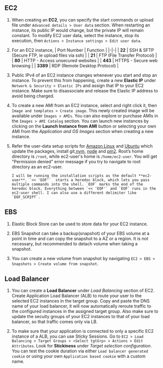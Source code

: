 ## EC2

1.  When creating an **EC2**, you can specify the start commands or upload file under `Advanced details > User data` section. When restarting an instance, its public IP would change, but the private IP will remain constant. To modify EC2 user data, select the instance, stop its execution, then `Actions > Instance settings > Edit user data`.

2.  For an EC2 instance,
		| Port Number | Function |
		|-|-|
		| **22** | SSH & SFTP (Secure FTP, ie upload files via ssh) |
		| **21** | FTP (File Transfer Protocol) |
		|  **80** | HTTP - Access unsecured websites |
		|  **443** | HTTPS - Secure web browsing |
		| **3389** | RDP (Remote Desktop Protocol) |

3.  Public IPv4 of an EC2 instance changes whenever you start and stop an instance. To prevent this from happening, create a new **Elastic IP** under `Network & Security > Elastic IPs` and assign that IP to your EC2 instance. Make sure to disassociate and release the Elastic IP address to avoid being charged.

4.  To create a new AMI from an EC2 instance, select and right click it, then `Image and templates > Create image`. This newly created image will be available under `Images > AMIs`. You can also explore or purchase AMIs in the `Images > AMI Catalog` section. You can launch new instances by clicking on the **Launch Instance from AMI** button or selecting your own AMI from the _Application and OS Images_ section when creating a new instance.

5.  Refer the user-data setup scripts for [Amazon Linux](./ec2_node_amazon-linux.sh) and [Ubuntu](./ec2_node_ubuntu.sh) which update the packages, install git,[nvm](https://github.com/nvm-sh/nvm), [node](https://nodejs.org/en) and [pm2](https://pm2.keymetrics.io/docs/usage/quick-start/). Root’s home directory is `/root`, while ec2-user's home is `/home/ec2-user`. You will get "Permission denied" error message if you try to navigate to root directory as an ec2-user.

		I will be running the installation scripts as the default **ec2-user**. `<< 'EOF'`	starts a heredoc block, which lets you pass multiple commands into the shell. `EOF` marks the end of the heredoc block. Everything between `<< 'EOF'` and `EOF` runs in the ec2-user shell. I can also use a different delimiter like `EOF_SCRIPT`.

## EBS

1.  Elastic Block Store can be used to store data for your EC2 instance.

2.  EBS Snapshot can take a backup(snapshot) of your EBS volume at a point in time and can copy the snapshot to a AZ or a region. It is not necessary, but recommended to detach volume when taking a snapshot.

3. You can create a new volume from snapshot by navigating `EC2 > EBS > Snapshots > Create volume from snapshot`.

## Load Balancer

1.  You can create a **Load Balancer** under _Load Balancing_ section of EC2. Create Application Load Balancer (ALB) to route your user to the selected EC2 instances in the target group. Copy and paste the DNS name of your load balancer, it will now automatically reroute traffic to the configured instances in the assigned target group.
    Also make sure to update the secuity groups of your EC2 instances to that of your load balancer, so that traffic comes only via LB.

2.  To make sure that your application is connected to only a specific EC2 instance of a ALB, you can use Sticky Sessions. Go to `EC2 > Load Balancing > Target Groups > <Select tgtGrp> > Actions > Edit Attributes`. Look for **Stickiness** under _Target selection configuration_. You can test the cookie duration via either `Load balancer generated cookie` or using your own `Application based cookie` with a custom name.
